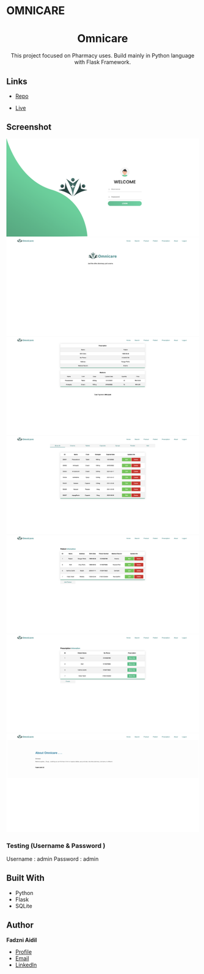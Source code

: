 # OMNICARE


<h1 align="center">Omnicare</h1>

<p align="center">This project focused on Pharmacy uses. Build mainly in Python language with Flask Framework.</p>

## Links

- [Repo](https://github.com/fadzniaidil/Omnicare "Omnicare Repo")

- [Live](<https://omnicare.onrender.com/> "Live View")

## Screenshot
![ADMIN1](https://github.com/fadzniaidil/fadzniaidil/blob/main/project_image/omnicare/file1.png)
![ADMIN1](https://github.com/fadzniaidil/fadzniaidil/blob/main/project_image/omnicare/file2.png)
![ADMIN1](https://github.com/fadzniaidil/fadzniaidil/blob/main/project_image/omnicare/file3.png)
![ADMIN1](https://github.com/fadzniaidil/fadzniaidil/blob/main/project_image/omnicare/file4.png)
![ADMIN1](https://github.com/fadzniaidil/fadzniaidil/blob/main/project_image/omnicare/file5.png)
![ADMIN1](https://github.com/fadzniaidil/fadzniaidil/blob/main/project_image/omnicare/file6.png)
![ADMIN1](https://github.com/fadzniaidil/fadzniaidil/blob/main/project_image/omnicare/file7.png)



### Testing (Username & Password )
Username : admin
Password : admin


## Built With

- Python
- Flask
- SQLite


## Author

**Fadzni Aidil**

- [Profile](https://github.com/fadzniaidil "Fadzni Aidil")
- [Email](mailto:aidilfadzni@gmail.com?subject=Hi "Hi!")
- [LinkedIn](https://www.linkedin.com/in/aidilfadzni/ "Fadzni Aidil")


